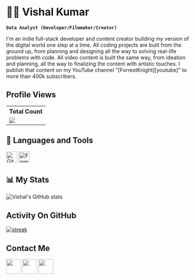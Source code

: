 # 🏄‍♂️ Vishal Kumar

**`Data Analyst (Developer/Filmmaker/Creator)`**

I'm an indie full-stack developer and content creator building my version of the digital world one step at a time. All coding projects are built from the ground up, from planning and designing all the way to solving real-life problems with code. All video content is built the same way, from ideation and planning, all the way to finalizing the content with artistic touches. I publish that content on my YouTube channel "[ForrestKnight][youtube]" to more than 400k subscribers.

## Profile Views


  <table>
    <tr>
      <!-- <th>Profile Views</th> -->
      <th>Total Count</th>
    </tr>
    <tr>
      <!-- <td>
        <div align="center">
          <a href="https://github.com/vishaltalreja01"><img src="https://github.com/vishaltalreja01.png" alt="@vishaltalreja01" width="52" /></a>
          <br />
          <a align="center" href="https://github.com/vishaltalreja01"><b>vishaltalreja01</b></a>
        </b>
      </td> -->
      <!-- Profile Views -->
      <td>
         <a href="https://github.com/vishaltalreja01"> <img src="https://komarev.com/ghpvc/?username=vishaltalreja01&style=for-the-badge&color=brightgreen"> </a>
      </td>
    </tr>
  </table>

## 🧰 Languages and Tools

<!--<p align="left"> <a href="https://github.com/vishaltalreja01"><img src="https://skillicons.dev/icons?i=python,vscode,github,html,css,js,php"></a> </p>-->
<p>
<img title="GitHub" width="30px" src="https://user-images.githubusercontent.com/3369400/139447912-e0f43f33-6d9f-45f8-be46-2df5bbc91289.png#gh-dark-mode-only" /> 
<img title="Figma" width="30px" src="https://cdn.jsdelivr.net/gh/devicons/devicon/icons/figma/figma-original.svg" />
</p>

## 📊 My Stats

![Vishal's GitHub stats](https://github-readme-stats.vercel.app/api?username=vishaltalreja01&show_icons=true&theme=gruvbox)

## Activity On GitHub

<p>
  <a href="https://github.com/vishaltalreja01">      
<img title="stats" alt="streak" src="https://github-readme-streak-stats.herokuapp.com/?user=vishaltalreja01&theme=gruvbox"/>
</a> 
</p>

## Contact Me 
<p>
<a href="mailto:vishaltalreja01@gmail.com"><img src="https://www.svgrepo.com/show/223047/gmail.svg" width='40' height='40'/></a>
<a href="https://www.linkedin.com/in/vishalktalreja01/"><img src="https://www.svgrepo.com/show/448234/linkedin.svg" width='40' height='40' /></a>
<a href="https://twitter.com/vishalktalreja"><img src="https://www.svgrepo.com/show/475689/twitter-color.svg"  widht='40' height='40' /></a>
</p>

<!--
**vishaltalreja01/vishaltalreja01** is a ✨ _special_ ✨ repository because its `README.md` (this file) appears on your GitHub profile.

Here are some ideas to get you started:

- 🔭 I’m currently working on ...
- 🌱 I’m currently learning ...
- 👯 I’m looking to collaborate on ...
- 🤔 I’m looking for help with ...
- 💬 Ask me about ...
- 📫 How to reach me: ...
- 😄 Pronouns: ...
- ⚡ Fun fact: ...
-->
